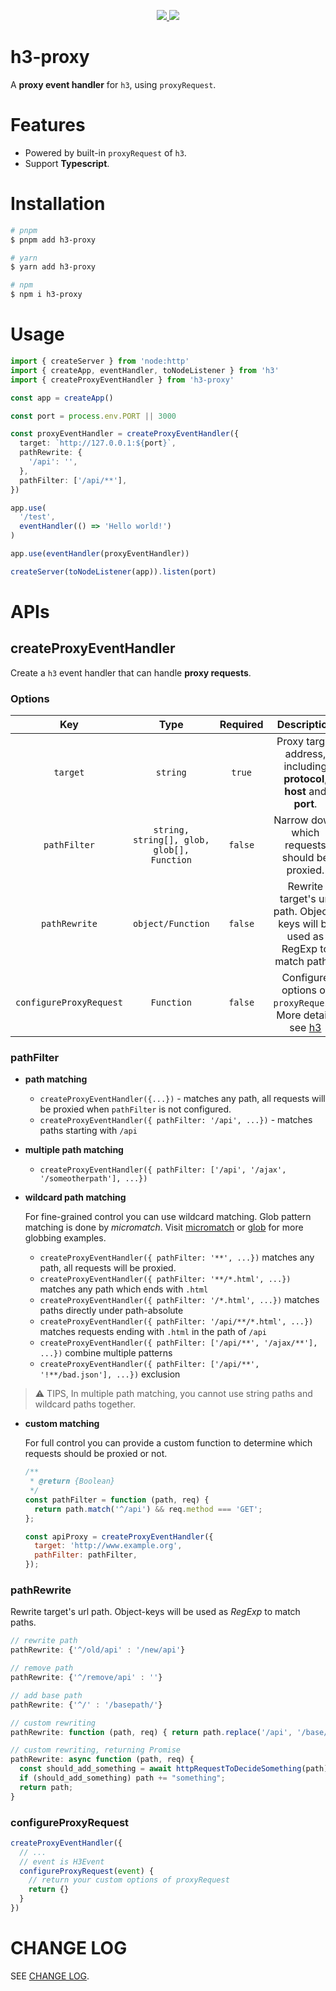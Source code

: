 <p align="center">
  <a href="https://www.npmjs.org/package/h3-proxy">
    <img src="https://img.shields.io/npm/v/h3-proxy.svg">
  </a>
  <a href="https://npmcharts.com/compare/h3-proxy?minimal=true">
    <img src="https://img.shields.io/npm/dm/h3-proxy.svg">
  </a>
  <br>
</p>

# h3-proxy

A **proxy event handler** for `h3`, using `proxyRequest`.

# Features

- Powered by built-in `proxyRequest` of `h3`.
- Support **Typescript**.

# Installation

```bash
# pnpm
$ pnpm add h3-proxy

# yarn
$ yarn add h3-proxy

# npm
$ npm i h3-proxy
```

# Usage

```ts
import { createServer } from 'node:http'
import { createApp, eventHandler, toNodeListener } from 'h3'
import { createProxyEventHandler } from 'h3-proxy'

const app = createApp()

const port = process.env.PORT || 3000

const proxyEventHandler = createProxyEventHandler({
  target: `http://127.0.0.1:${port}`,
  pathRewrite: {
    '/api': '',
  },
  pathFilter: ['/api/**'],
})

app.use(
  '/test',
  eventHandler(() => 'Hello world!')
)

app.use(eventHandler(proxyEventHandler))

createServer(toNodeListener(app)).listen(port)
```

# APIs

## createProxyEventHandler

Create a `h3` event handler that can handle **proxy requests**.

### Options

| Key | Type | Required | Description |
| :---: | :---: | :---: | :---: |
| `target` | `string` | `true` | Proxy target address, including **protocol**, **host** and **port**. |
| `pathFilter` | `string, string[], glob, glob[], Function` | `false` | Narrow down which requests should be proxied. |
| `pathRewrite` | `object/Function` | `false` | Rewrite target's url path. Object-keys will be used as RegExp to match paths. |
| `configureProxyRequest` | `Function` | `false` | Configure options of `proxyRequest`. More details see <a href="https://github.com/unjs/h3">h3</a> |

### pathFilter

- **path matching**

  - `createProxyEventHandler({...})` - matches any path, all requests will be proxied when `pathFilter` is not configured.
  - `createProxyEventHandler({ pathFilter: '/api', ...})` - matches paths starting with `/api`

- **multiple path matching**

  - `createProxyEventHandler({ pathFilter: ['/api', '/ajax', '/someotherpath'], ...})`

- **wildcard path matching**

  For fine-grained control you can use wildcard matching. Glob pattern matching is done by _micromatch_. Visit [micromatch](https://www.npmjs.com/package/micromatch) or [glob](https://www.npmjs.com/package/glob) for more globbing examples.

  - `createProxyEventHandler({ pathFilter: '**', ...})` matches any path, all requests will be proxied.
  - `createProxyEventHandler({ pathFilter: '**/*.html', ...})` matches any path which ends with `.html`
  - `createProxyEventHandler({ pathFilter: '/*.html', ...})` matches paths directly under path-absolute
  - `createProxyEventHandler({ pathFilter: '/api/**/*.html', ...})` matches requests ending with `.html` in the path of `/api`
  - `createProxyEventHandler({ pathFilter: ['/api/**', '/ajax/**'], ...})` combine multiple patterns
  - `createProxyEventHandler({ pathFilter: ['/api/**', '!**/bad.json'], ...})` exclusion

> :warning: TIPS, In multiple path matching, you cannot use string paths and wildcard paths together.

- **custom matching**

  For full control you can provide a custom function to determine which requests should be proxied or not.

  ```javascript
  /**
   * @return {Boolean}
   */
  const pathFilter = function (path, req) {
    return path.match('^/api') && req.method === 'GET';
  };

  const apiProxy = createProxyEventHandler({
    target: 'http://www.example.org',
    pathFilter: pathFilter,
  });
  ```

### pathRewrite

Rewrite target's url path. Object-keys will be used as _RegExp_ to match paths.

```javascript
// rewrite path
pathRewrite: {'^/old/api' : '/new/api'}

// remove path
pathRewrite: {'^/remove/api' : ''}

// add base path
pathRewrite: {'^/' : '/basepath/'}

// custom rewriting
pathRewrite: function (path, req) { return path.replace('/api', '/base/api') }

// custom rewriting, returning Promise
pathRewrite: async function (path, req) {
  const should_add_something = await httpRequestToDecideSomething(path);
  if (should_add_something) path += "something";
  return path;
}
```

### configureProxyRequest

```ts
createProxyEventHandler({
  // ...
  // event is H3Event
  configureProxyRequest(event) {
    // return your custom options of proxyRequest
    return {}
  }
})
```


# CHANGE LOG

SEE <a href="./CHANGELOG.md">CHANGE LOG</a>.
